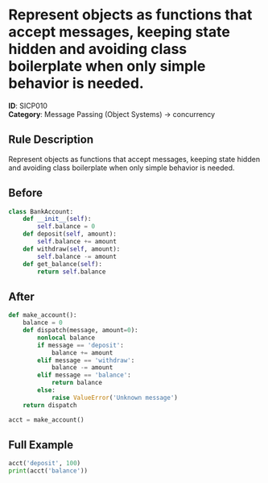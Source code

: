 # Represent objects as functions that accept messages, keeping state hidden and avoiding class boilerplate when only simple behavior is needed.

**ID**: SICP010  
**Category**: Message Passing (Object Systems) → concurrency

## Rule Description
Represent objects as functions that accept messages, keeping state hidden and avoiding class boilerplate when only simple behavior is needed.

## Before
```python
class BankAccount:
    def __init__(self):
        self.balance = 0
    def deposit(self, amount):
        self.balance += amount
    def withdraw(self, amount):
        self.balance -= amount
    def get_balance(self):
        return self.balance
```

## After  
```python
def make_account():
    balance = 0
    def dispatch(message, amount=0):
        nonlocal balance
        if message == 'deposit':
            balance += amount
        elif message == 'withdraw':
            balance -= amount
        elif message == 'balance':
            return balance
        else:
            raise ValueError('Unknown message')
    return dispatch

acct = make_account()
```

## Full Example
```python
acct('deposit', 100)
print(acct('balance'))
```
